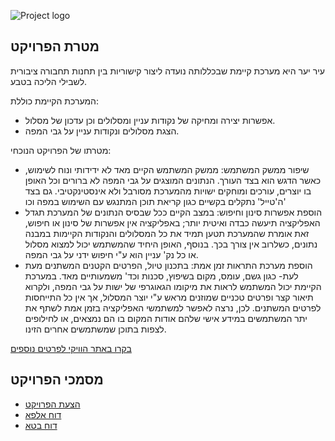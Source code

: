 ![Project logo](https://raw.githubusercontent.com/ZehavaFeldman/City-Forest/master/Documnets/%D7%9C%D7%95%D7%92%D7%95%20%D7%9E%D7%9C%D7%90%20(2).png)

## מטרת הפרויקט
עיר יער היא מערכת קיימת שבכללותה נועדה ליצור קישוריות בין תחנות תחבורה ציבורית לשבילי הליכה בטבע.

המערכת הקיימת כוללת:
- אפשרות יצירה ומחיקה של נקודות עניין ומסלולים וכן עדכון של מסלול.
- הצגת מסלולים ונקודות עניין על גבי המפה.

מטרתו של הפרויקט הנוכחי:
- שיפור ממשק המשתמש:
ממשק המשתמש הקיים מאד לא ידידותי ונוח לשימוש, כאשר הדגש הוא בצד העורך. הנתונים המוצגים על גבי המפה לא ברורים וכל האופן בו יוצרים, עורכים ומוחקים ישויות מהמערכת מסורבל ולא אינסטינקטיבי. גם בצד ה'טייל' נתקלים בקשיים כגון קריאת תוכן המתנגש עם השימוש  במפה וכו'
- הוספת אפשרות סינון וחיפוש:
במצב הקיים ככל שבסיס הנתונים של המערכת תגדל האפליקציה תיעשה כבדה ואיטית יותר; באפליקציה אין אפשרות של סינון או חיפוש, זאת אומרת שהמערכת תטען תמיד את כל המסלולים והנקודות הקיימות במבנה נתונים, כשלרוב אין צורך בכך.
בנוסף, האופן היחיד שהמשתמש יכול למצוא מסלול או כל נק' עניין הוא ע"י חיפוש ידני על גבי המפה.
- הוספת מערכת התראות זמן אמת:
בתכנון טיול, הפרטים הקטנים המשתנים מעת לעת- כגון גשם, עומס, מקום בשיפוץ, סכנות וכד' משמעותיים מאד. 
במערכת הקיימת יכול המשתמש לראות את מיקומו הגאוגרפי של ישות על גבי המפה, ולקרוא תיאור קצר ופרטים טכניים שמוזנים מראש ע"י יוצר המסלול, אך אין כל התייחסות לפרטים המשתנים. לכן, נרצה לאפשר למשתמשי האפליקציה בזמן אמת לשתף את יתר המשתמשים במידע אישי שלהם אודות המקום בו הם נמצאים, או לחילופים לצפות בתוכן שמשתמשים אחרים הזינו.

[בקרו באתר הוויקי לפרטים נוספים](https://github.com/ZehavaFeldman/City-Forest/wiki)

[]()
## מסמכי הפרויקט
- [הצעת הפרויקט](https://github.com/ZehavaFeldman/City-Forest/blob/master/Documnets/%D7%94%D7%A6%D7%A2%D7%AA%20%D7%A4%D7%A8%D7%95%D7%99%D7%A7%D7%98-%20%D7%A2%D7%99%D7%A8%20%D7%99%D7%A2%D7%A8.pdf)
- [דוח אלפא](https://github.com/ZehavaFeldman/City-Forest/blob/master/Documnets/דוח%20אלפא.pdf)
- [דוח בטא](https://github.com/ZehavaFeldman/City-Forest/blob/master/Documnets/דוח%20בטא%20.pdf)
